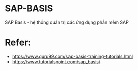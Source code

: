 # SAP-BASIS
SAP Basis - hệ thống quản trị các ứng dụng phần mềm SAP

# Refer:
* https://www.guru99.com/sap-basis-training-tutorials.html
* https://www.tutorialspoint.com/sap_basis/
